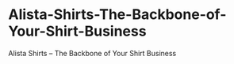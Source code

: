 # Alista-Shirts-The-Backbone-of-Your-Shirt-Business
Alista Shirts – The Backbone of Your Shirt Business
